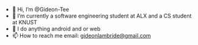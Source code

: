 - 👋 Hi, I’m @Gideon-Tee
- 👀 I’m currently a software engineering student at ALX and a CS student at KNUST
- 💞️ I do anything android and or web
- 📫 How to reach me email: gideonlambride@gmail.com 

<!---
Gideon-Tee/Gideon-Tee is a ✨ special ✨ repository because its `README.md` (this file) appears on your GitHub profile.
You can click the Preview link to take a look at your changes.
--->
